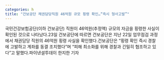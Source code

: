 ```yaml
---
categories: h
title: "건보공단 채권담당직원 46억원 규모 횡령 확인…“즉시 형사고발”"
---
```

국민건강보험공단(이하 건보공단) 직원이 46억원(추정액) 규모의 자금을 횡령한 사실이 확인된 것으로 나타났다.23일 건보공단에 따르면 건보공단은 지난 22일 업무점검 과정에서 채권담당 직원의 46억원 횡령 사실을 확인했다.건보공단은 “횡령 확인 즉시 경찰에 고발하고 계좌를 동결 조치했다”며 “피해 최소화를 위해 경찰과 긴밀히 협조하고 있다”고 말했다.파이낸셜투데이 한지한 기자